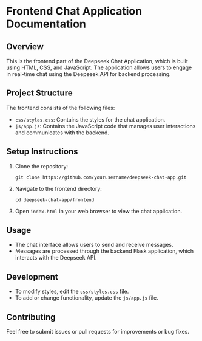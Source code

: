 # Frontend Chat Application Documentation

## Overview
This is the frontend part of the Deepseek Chat Application, which is built using HTML, CSS, and JavaScript. The application allows users to engage in real-time chat using the Deepseek API for backend processing.

## Project Structure
The frontend consists of the following files:
- `css/styles.css`: Contains the styles for the chat application.
- `js/app.js`: Contains the JavaScript code that manages user interactions and communicates with the backend.

## Setup Instructions
1. Clone the repository:
   ```
   git clone https://github.com/yourusername/deepseek-chat-app.git
   ```
2. Navigate to the frontend directory:
   ```
   cd deepseek-chat-app/frontend
   ```

3. Open `index.html` in your web browser to view the chat application.

## Usage
- The chat interface allows users to send and receive messages.
- Messages are processed through the backend Flask application, which interacts with the Deepseek API.

## Development
- To modify styles, edit the `css/styles.css` file.
- To add or change functionality, update the `js/app.js` file.

## Contributing
Feel free to submit issues or pull requests for improvements or bug fixes.